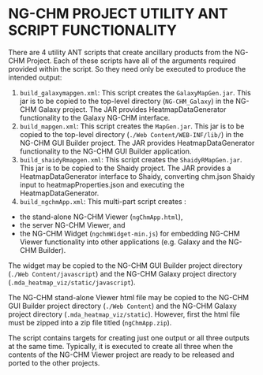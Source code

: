 # NG-CHM PROJECT UTILITY ANT SCRIPT FUNCTIONALITY
There are 4 utility ANT scripts that create ancillary products from the NG-CHM Project.  Each of these scripts have all of the arguments required provided within the script.  So they need only be executed to produce the intended output:

1.	`build_galaxymapgen.xml`:  This script creates the `GalaxyMapGen.jar`.  This jar is to be copied to the top-level directory (`NG-CHM_Galaxy`) in the NG-CHM Galaxy project.  The JAR provides HeatmapDataGenerator functionality to the Galaxy NG-CHM interface.
2.	`build_mapgen.xml`:  This script creates the `MapGen.jar`.  This jar is to be copied to the top-level directory (`./Web Content/WEB-INF/lib/`) in the NG-CHM GUI Builder project.  The JAR provides HeatmapDataGenerator functionality to the NG-CHM GUI Builder application.
3.	`build_shaidyRmapgen.xml`:  This script creates the `ShaidyRMapGen.jar`.  This jar is to be copied to the Shaidy project.  The JAR provides a HeatmapDataGenerator interface to Shaidy, converting chm.json Shaidy input to heatmapProperties.json and executing the HeatmapDataGenerator.
4.	`build_ngchmApp.xml`:  This multi-part script creates :
  -  the stand-alone NG-CHM Viewer (`ngChmApp.html`),
  -  the server NG-CHM Viewer, and
  -  the NG-CHM Widget (`ngchmWidget-min.js`) for embedding NG-CHM Viewer functionality into other applications (e.g. Galaxy and the NG-CHM Builder).

 The widget may be copied to the NG-CHM GUI Builder project directory (`./Web Content/javascript`) and the NG-CHM Galaxy project directory (`.mda_heatmap_viz/static/javascript`).
 
 The NG-CHM stand-alone Viewer html file may be copied to the NG-CHM GUI Builder project directory (`./Web Content`) and the NG-CHM Galaxy project directory (`.mda_heatmap_viz/static`).  However, first the html file must be zipped into a zip file titled (`ngChmApp.zip`).
 
 The script contains targets for creating just one output or all three outputs at the same time.  Typically, it is executed to create all three when the contents of the NG-CHM Viewer project are ready to be released and ported to the other projects.

